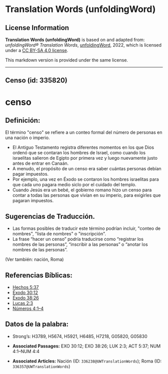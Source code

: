 # Translation Words (unfoldingWord)

## License Information

**Translation Words (unfoldingWord)** is based on and adapted from: _unfoldingWord® Translation Words_, [unfoldingWord](https://unfoldingword.org/utw), 2022, which is licensed under a [CC BY-SA 4.0 license](https://creativecommons.org/licenses/by-sa/4.0/legalcode.en).

This markdown version is provided under the same license.



--------------------------------

## Censo (id: 335820)

censo
=====

Definición:
-----------

El término "censo" se refiere a un conteo formal del número de personas en una nación o imperio.

* El Antiguo Testamento registra diferentes momentos en los que Dios ordenó que se contaran los hombres de Israel, como cuando los israelitas salieron de Egipto por primera vez y luego nuevamente justo antes de entrar en Canaán.
* A menudo, el propósito de un censo era saber cuántas personas debían pagar impuestos.
* Por ejemplo, una vez en Éxodo se contaron los hombres israelitas para que cada uno pagara medio siclo por el cuidado del templo.
* Cuando Jesús era un bebé, el gobierno romano hizo un censo para contar a todas las personas que vivían en su imperio, para exigirles que pagaran impuestos.

Sugerencias de Traducción.
--------------------------

* Las formas posibles de traducir este término podrían incluir, "conteo de nombres", "lista de nombres" o "inscripción".
* La frase “hacer un censo” podría traducirse como “registrar los nombres de las personas”, “inscribir a las personas” o “anotar los nombres de las personas”.

(Ver también: nación, Roma)

Referencias Bíblicas:
---------------------

* [Hechos 5:37](https://ref.ly/Acts5:37)
* [Éxodo 30:12](https://ref.ly/Exod30:12)
* [Éxodo 38:26](https://ref.ly/Exod38:26)
* [Lucas 2:3](https://ref.ly/Luke2:3)
* [Números 4:1–4](https://ref.ly/Num4:1-Num4:4)

Datos de la palabra:
--------------------

* Strong’s: H3789, H5674, H5921, H6485, H7218, G05820, G05830

* **Associated Passages:** EXO 30:12; EXO 38:26; LUK 2:3; ACT 5:37; NUM 4:1–NUM 4:4
* **Associated Articles:** Nación (ID: `336238@UWTranslationWords`); Roma (ID: `336357@UWTranslationWords`)


